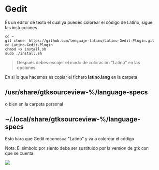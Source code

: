 # Gedit

Es un editor de texto el cual ya puedes colorear el código de Latino, sigue las instucciones

```
cd ~
git clone  https://github.com/lenguaje-latino/Latino-Gedit-Plugin.git 
cd Latino-Gedit-Plugin
chmod +x install.sh
sudo ./install.sh
```

> Después debes escojer el modo de coloración "Latino" en las opciones

En si lo que hacemos es copiar el fichero **latino.lang** en la carpeta

## /usr/share/gtksourceview-%/language-specs

o bien en la carpeta personal

## ~/.local/share/gtksourceview-%/language-specs

Esto hara que Gedit reconosca "Latino" y va a colorear el código

Nota: El simbolo por siento debe ser sustituido por la version de gtk con que se cuenta.

![](http://lenguaje-latino.org/foro/wp-content/uploads/sites/2/wpforo/default_attachments/1489262459-gedit-latino.png)


